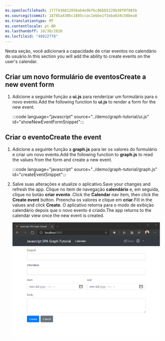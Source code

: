 ```yaml
---
ms.openlocfilehash: 177f436812050ab4e9bf6c86bb5229b30f0f885b
ms.sourcegitcommit: 18785a430bc1885ccac1ebbe1f3eba634c58bea8
ms.translationtype: MT
ms.contentlocale: pt-BR
ms.lasthandoff: 10/30/2020
ms.locfileid: "48822778"
---
```

<!-- markdownlint-disable MD002 MD041 -->

<span data-ttu-id="9b42c-101">Nesta seção, você adicionará a capacidade de criar eventos no calendário do usuário.</span><span class="sxs-lookup"><span data-stu-id="9b42c-101">In this section you will add the ability to create events on the user's calendar.</span></span>

## <a name="create-a-new-event-form"></a><span data-ttu-id="9b42c-102">Criar um novo formulário de eventos</span><span class="sxs-lookup"><span data-stu-id="9b42c-102">Create a new event form</span></span>

1. <span data-ttu-id="9b42c-103">Adicione a seguinte função a **ui.js** para renderizar um formulário para o novo evento.</span><span class="sxs-lookup"><span data-stu-id="9b42c-103">Add the following function to **ui.js** to render a form for the new event.</span></span>

    :::code language="javascript" source="../demo/graph-tutorial/ui.js" id="showNewEventFormSnippet":::

## <a name="create-the-event"></a><span data-ttu-id="9b42c-104">Criar o evento</span><span class="sxs-lookup"><span data-stu-id="9b42c-104">Create the event</span></span>

1. <span data-ttu-id="9b42c-105">Adicione a seguinte função a **graph.js** para ler os valores do formulário e criar um novo evento.</span><span class="sxs-lookup"><span data-stu-id="9b42c-105">Add the following function to **graph.js** to read the values from the form and create a new event.</span></span>

    :::code language="javascript" source="../demo/graph-tutorial/graph.js" id="createEventSnippet":::

1. <span data-ttu-id="9b42c-106">Salve suas alterações e atualize o aplicativo.</span><span class="sxs-lookup"><span data-stu-id="9b42c-106">Save your changes and refresh the app.</span></span> <span data-ttu-id="9b42c-107">Clique no item de navegação **calendário** e, em seguida, clique no botão **criar evento** .</span><span class="sxs-lookup"><span data-stu-id="9b42c-107">Click the **Calendar** nav item, then click the **Create event** button.</span></span> <span data-ttu-id="9b42c-108">Preencha os valores e clique em **criar**.</span><span class="sxs-lookup"><span data-stu-id="9b42c-108">Fill in the values and click **Create**.</span></span> <span data-ttu-id="9b42c-109">O aplicativo retorna para o modo de exibição calendário depois que o novo evento é criado.</span><span class="sxs-lookup"><span data-stu-id="9b42c-109">The app returns to the calendar view once the new event is created.</span></span>

    ![Uma captura de tela do novo formulário de evento](images/create-event-01.png)
